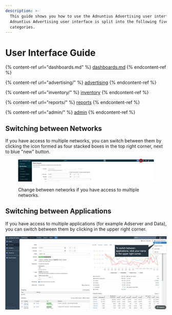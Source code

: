 ```yaml
---
description: >-
  This guide shows you how to use the Adnuntius Advertising user interface. The
  Adnuntius Advertising user interface is split into the following five main
  categories.
---
```


# User Interface Guide

{% content-ref url="dashboards.md" %}
[dashboards.md](dashboards.md)
{% endcontent-ref %}

{% content-ref url="advertising/" %}
[advertising](advertising/)
{% endcontent-ref %}

{% content-ref url="inventory/" %}
[inventory](inventory/)
{% endcontent-ref %}

{% content-ref url="reports/" %}
[reports](reports/)
{% endcontent-ref %}

{% content-ref url="admin/" %}
[admin](admin/)
{% endcontent-ref %}

## Switching between Networks

If you have access to multiple networks, you can switch between them by clicking the icon formed as four stacked boxes in the top right corner, next to blue "new" button.

<figure><img src="../../.gitbook/assets/202301 Change Networks.png" alt=""><figcaption><p>Change between networks if you have access to multiple networks.</p></figcaption></figure>

## Switching between Applications

If you have access to multiple applications (for example Adserver and Data), you can switch between them by clicking in the upper right corner.

![Switching between applications.](<../../.gitbook/assets/app-switch (1).png>)
